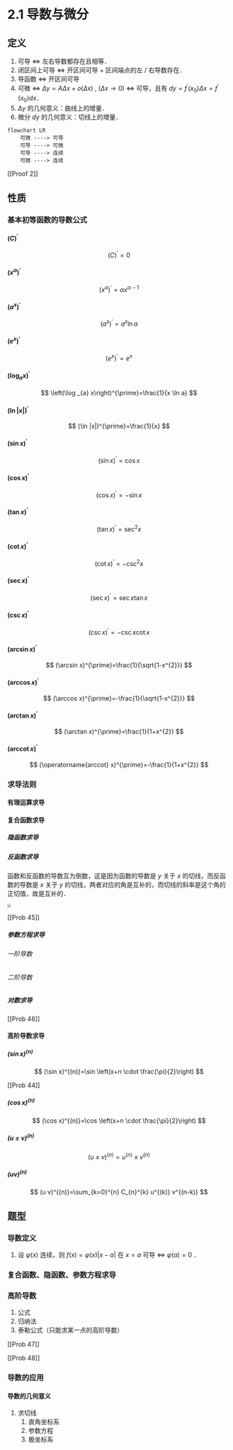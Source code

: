 # 2.1 导数与微分

## 定义

1. 可导 $\Leftrightarrow$ <!-- cloze -->左右导数都存在且相等<!-- cloze -->．
2. 闭区间上可导 $\Leftrightarrow$ <!-- cloze -->开区间可导 + 区间端点的左 / 右导数存在<!-- cloze -->．
3. 导函数 $\Leftrightarrow$ <!-- cloze -->开区间可导<!-- cloze -->
4. 可微 $\Leftrightarrow$ <!-- cloze -->$\Delta y=A\Delta x+o(\Delta x)\ ,\ (\Delta x\to 0)$<!-- cloze --> $\Leftrightarrow$ <!-- cloze -->可导，且有 $dy=f^{'}(x_0)\Delta x=f^{'}(x_0)dx$<!-- cloze -->．
5. $\Delta y$ 的几何意义：<!-- cloze -->曲线上的增量<!-- cloze -->．
6. 微分 $dy$ 的几何意义：<!-- cloze -->切线上的增量<!-- cloze -->．

<!-- extra -->

```mermaid
flowchart LR
    可微 ----> 可导
    可导 ----> 可微
    可导 ----> 连续
    可微 ----> 连续
```

[[Proof 2]]
<!-- extra -->

## 性质

### 基本初等函数的导数公式

#### $(C)^{\prime}$

<!-- basic -->

$$
(C)^{\prime}=0
$$

<!-- basic -->

#### $\left(x^{\alpha}\right)^{\prime}$

<!-- basic -->

$$
\left(x^{\alpha}\right)^{\prime}=\alpha x^{\alpha-1}
$$

<!-- basic -->

#### $\left(a^{x}\right)^{\prime}$

<!-- basic -->

$$
\left(a^{x}\right)^{\prime}=a^{x} \ln a
$$

<!-- basic -->

#### $\left(e^{x}\right)^{\prime}$

<!-- basic -->

$$
\left(e^{x}\right)^{\prime}=e^{x}
$$

<!-- basic -->

#### $\left(\log _{a} x\right)^{\prime}$

<!-- basic -->

$$
\left(\log _{a} x\right)^{\prime}=\frac{1}{x \ln a}
$$

<!-- basic -->

#### $(\ln |x|)^{\prime}$

<!-- basic -->

$$
(\ln |x|)^{\prime}=\frac{1}{x}
$$

<!-- basic -->

#### $(\sin x)^{\prime}$

<!-- basic -->

$$
(\sin x)^{\prime}=\cos x
$$

<!-- basic -->

#### $(\cos x)^{\prime}$

<!-- basic -->

$$
(\cos x)^{\prime}=-\sin x
$$

<!-- basic -->

#### $(\tan x)^{\prime}$

<!-- basic -->

$$
(\tan x)^{\prime}=\sec ^{2} x
$$

<!-- basic -->

#### $(\cot x)^{\prime}$

<!-- basic -->

$$
(\cot x)^{\prime}=-\csc ^{2} x
$$

<!-- basic -->

#### $(\sec x)^{\prime}$

<!-- basic -->

$$
(\sec x)^{\prime}=\sec x \tan x
$$

<!-- basic -->

#### $(\csc x)^{\prime}$

<!-- basic -->

$$
(\csc x)^{\prime}=-\csc x \cot x
$$

<!-- basic -->

#### $(\arcsin x)^{\prime}$

<!-- basic -->

$$
(\arcsin x)^{\prime}=\frac{1}{\sqrt{1-x^{2}}}
$$

<!-- basic -->

#### $(\arccos x)^{\prime}$

<!-- basic -->

$$
(\arccos x)^{\prime}=-\frac{1}{\sqrt{1-x^{2}}}
$$

<!-- basic -->

#### $(\arctan x)^{\prime}$

<!-- basic -->

$$
(\arctan x)^{\prime}=\frac{1}{1+x^{2}}
$$

<!-- basic -->

#### $(\operatorname{arccot} x)^{\prime}$

<!-- basic -->

$$
(\operatorname{arccot} x)^{\prime}=-\frac{1}{1+x^{2}}
$$

<!-- basic -->

### 求导法则

#### 有理运算求导

#### 复合函数求导

##### 隐函数求导

##### 反函数求导

函数和反函数的导数互为倒数，这是因为函数的导数是 $y$ 关于 $x$ 的切线，而反函数的导数是 $x$ 关于 $y$ 的切线，两者对应的角是互补的，而切线的斜率是这个角的正切值，故是互补的．

<img src="/Users/yangdong/Library/CloudStorage/OneDrive-Personal/Media/Knowledge Base.media/函数和反函数的导数互为倒数.png" class="pre" style="zoom:50%" >

[[Prob 45]]

##### 参数方程求导

###### 一阶导数

###### 二阶导数

##### 对数求导

[[Prob 46]]

#### 高阶导数求导

##### $(\sin x)^{(n)}$

<!-- basic -->

$$
(\sin x)^{(n)}=\sin \left(x+n \cdot \frac{\pi}{2}\right)
$$

<!-- basic -->

<!-- extra -->

[[Prob 44]]

<!-- extra -->

##### $(\cos x)^{(n)}$

<!-- basic -->

$$
(\cos x)^{(n)}=\cos \left(x+n \cdot \frac{\pi}{2}\right)
$$

<!-- basic -->

##### $(u\pm v)^{(n)}$

<!-- basic -->

$$
(u \pm v)^{(n)}=u^{(n)} \pm v^{(n)}
$$

<!-- basic -->

##### $(uv)^{(n)}$

<!-- basic -->

$$
(u v)^{(n)}=\sum_{k=0}^{n} C_{n}^{k} u^{(k)} v^{(n-k)}
$$

<!-- basic -->

## 题型

### 导数定义

1. 设 $\varphi(x)$ 连续，则 $f(x)=\varphi(x)|x-a|$ 在 $x=a$ 可导 $\Leftrightarrow$ <!-- cloze -->$\varphi(a)=0$<!-- cloze --> ．

### 复合函数、隐函数、参数方程求导

### 高阶导数

1. 公式
2. 归纳法
3. 泰勒公式（只能求某一点的高阶导数）

[[Prob 47]]

[[Prob 48]]

### 导数的应用

#### 导数的几何意义

1. 求切线
    1. 直角坐标系
    2. 参数方程
    3. 极坐标系
